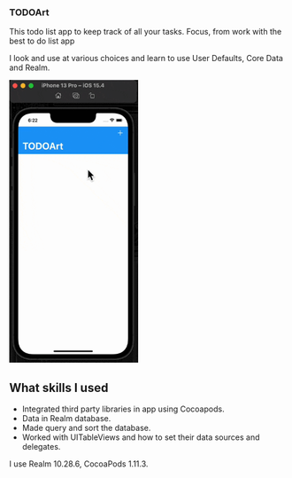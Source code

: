 ### TODOArt

This todo list app to keep track of all your tasks. Focus, from work with the best to do list app

I look and use at various choices and learn to use User Defaults, Core Data and Realm.

<img alt="image" src="TODOArt app.gif" height = 510 width = 233 /> 

## What skills I used

- Integrated third party libraries in app using Cocoapods.
- Data in Realm database.
- Made query and sort the database.
- Worked with UITableViews and how to set their data sources and delegates.

I use Realm 10.28.6, CocoaPods 1.11.3.
